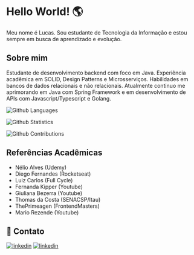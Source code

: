 # Hello World! 🌎

Meu nome é Lucas. Sou estudante de Tecnologia da Informação e estou sempre em busca de aprendizado e evolução.

## Sobre mim

Estudante de desenvolvimento backend com foco em Java. Experiência acadêmica em SOLID, Design Patterns e Microsserviços. Habilidades em bancos de dados relacionais e não relacionais. 
Atualmente continuo me aprimorando em Java com Spring Framework e em desenvolvimento de APIs com Javascript/Typescript e Golang.


![Github Languages](https://github-readme-stats.vercel.app/api/top-langs/?username=lucasbarbosaalves&layout=compact&count_private=true)

![Github Statistics](https://github-readme-stats.vercel.app/api/?username=lucasbarbosaalves&count_private=true&show_icons=true)

![Github Contributions](https://github-readme-streak-stats.herokuapp.com/?user=lucasbarbosaalves&hide_border=true)


## Referências Acadêmicas

- Nélio Alves (Udemy)
- Diego Fernandes (Rocketseat)
- Luiz Carlos (Full Cycle)
- Fernanda Kipper (Youtube)
- Giuliana Bezerra (Youtube)
- Thomas da Costa (SENACSP/Itau)
- ThePrimeagen (FrontendMasters)
- Mario Rezende (Youtube)


## 🔗 Contato

[![linkedin](https://img.shields.io/badge/linkedin-FFF?style=for-the-badge&logo=linkedin&logoColor=blue)](https://www.linkedin.com/in/lucasbarbosaalves)
[![linkedin](https://img.shields.io/badge/email-FFF?style=for-the-badge&logo=gmail&logoColor=red)](mailTo:lkab05@hotmail.com)

